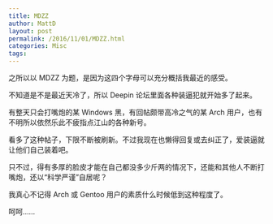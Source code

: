 ```yaml
---
title: MDZZ
author: MattD
layout: post
permalink: /2016/11/01/MDZZ.html
categories: Misc
tags: 
---
```


之所以以 MDZZ 为题，是因为这四个字母可以充分概括我最近的感受。

不知道是不是最近天冷了，所以 Deepin 论坛里面各种装逼犯就开始多了起来。

有整天只会打嘴炮的某 Windows 黑，有回帖颇带高冷之气的某 Arch 用户，也有不明所以依然乐此不疲指点江山的各种新号。

看多了这种帖子，下限不断被刷新。不过我现在也懒得回复或去纠正了，爱装逼就让他们自己装着吧。

只不过，得有多厚的脸皮才能在自己都没多少斤两的情况下，还能和其他人不断打嘴炮，还以“科学严谨”自居呢？

我真心不记得 Arch 或 Gentoo 用户的素质什么时候低到这种程度了。

呵呵……

